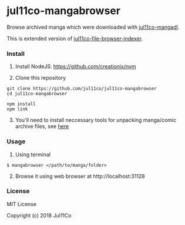 jul11co-mangabrowser
===

Browse archived manga which were downloaded with [jul11co-mangadl](https://github.com/jul11co/jul11co-mangadl).

This is extended version of [jul11co-file-browser-indexer](https://github.com/jul11co/jul11co-file-browser-indexer).

### Install

1. Install NodeJS: https://github.com/creationix/nvm

2. Clone this repository

```
git clone https://github.com/jul11co/jul11co-mangabrowser
cd jul11co-mangabrowser

npm install
npm link
```

3. You'll need to install neccessary tools for unpacking manga/comic archive files, see [here](http://unarchiver.c3.cx/commandline)

### Usage

1. Using terminal

```
$ mangabrowser </path/to/manga/folder>
```

2. Browse it using web browser at http://localhost:31128

### License

MIT License

Copyright (c) 2018 Jul11Co
